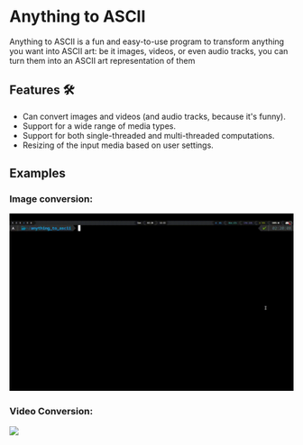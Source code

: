 # Anything to ASCII
Anything to ASCII is a fun and easy-to-use program to transform anything you want into ASCII art: 
be it images, videos, or even audio tracks, you can turn them into an ASCII art representation of them

## Features 🛠️
- Can convert images and videos (and audio tracks, because it's funny). 
- Support for a wide range of media types.
- Support for both single-threaded and multi-threaded computations.
- Resizing of the input media based on user settings.

## Examples

### Image conversion:

![](https://github.com/confused-ace-noises/anything_to_ascii/blob/master/.assets/ascii_image_video.gif?raw=true)

### Video Conversion:

![](https://github.com/confused-ace-noises/anything_to_ascii/blob/master/.assets/ascii_video_video_pizza.gif?raw=true)
